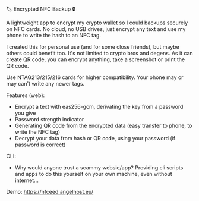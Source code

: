 🏷️ Encrypted NFC Backup 🔒

A lightweight app to encrypt my crypto wallet so I could backups securely on NFC cards. No cloud, no USB drives, just encrypt any text and use my phone to write the hash to an NFC tag.

I created this for personal use (and for some close friends), but maybe others could benefit too. It's not limited to crypto bros and degens. As it can create QR code, you can encrypt anything, take a screenshot or print the QR code.

Use NTAG213/215/216 cards for higher compatibility. Your phone may or may can't write any newer tags.

Features (web):
 - Encrypt a text with eas256-gcm, derivating the key from a password you give
 - Password strength indicator
 - Generating QR code from the encrypted data (easy transfer to phone, to write the NFC tag)
 - Decrypt your data from hash or QR code, using your password (if password is correct)

CLI:
 - Why would anyone trust a scammy websie/app? Providing cli scripts and apps to do this yourself on your own machine, even without internet...


Demo: https://nfceed.angelhost.eu/

